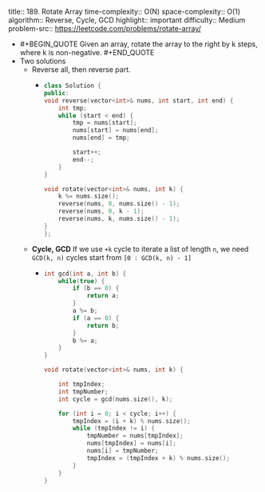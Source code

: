 title:: 189. Rotate Array
time-complexity:: O(N)
space-complexity:: O(1)
algorithm:: Reverse, Cycle, GCD
highlight:: important
difficulty:: Medium
problem-src:: https://leetcode.com/problems/rotate-array/

- #+BEGIN_QUOTE
  Given an array, rotate the array to the right by k steps, where k is non-negative.
  #+END_QUOTE
- Two solutions
	- Reverse all, then reverse part.
		- ```cpp
		  class Solution {
		  public:
		  void reverse(vector<int>& nums, int start, int end) {
		      int tmp;
		      while (start < end) {
		          tmp = nums[start];
		          nums[start] = nums[end];
		          nums[end] = tmp;
		  
		          start++;
		          end--;
		      }
		  }
		  
		  void rotate(vector<int>& nums, int k) {
		      k %= nums.size();
		      reverse(nums, 0, nums.size() - 1);
		      reverse(nums, 0, k - 1);
		      reverse(nums, k, nums.size() - 1);
		  }
		  };
		  ```
	- **Cycle, GCD** 
	  If we use `+k` cycle to iterate a list of length `n`, we need `GCD(k, n)` cycles start from `[0 : GCD(k, n) - 1]`
		- ```cpp
		  int gcd(int a, int b) {
		      while(true) {
		          if (b == 0) {
		              return a;
		          }
		          a %= b;
		          if (a == 0) {
		              return b;
		          }
		          b %= a;
		      }
		  }
		  
		  void rotate(vector<int>& nums, int k) {
		  
		      int tmpIndex;
		      int tmpNumber;
		      int cycle = gcd(nums.size(), k);
		  
		      for (int i = 0; i < cycle; i++) {
		          tmpIndex = (i + k) % nums.size();
		          while (tmpIndex != i) {
		              tmpNumber = nums[tmpIndex];
		              nums[tmpIndex] = nums[i];
		              nums[i] = tmpNumber;
		              tmpIndex = (tmpIndex + k) % nums.size();
		          }
		      }
		  }
		  ```